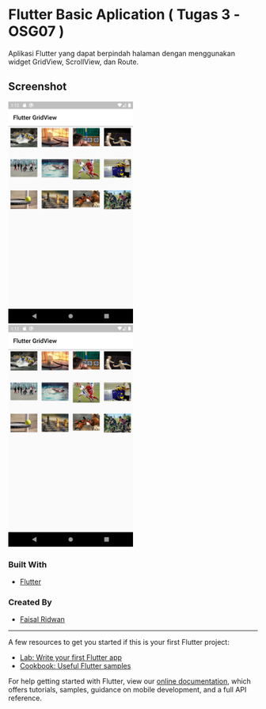 # Flutter Basic Aplication ( Tugas 3 -OSG07 )

Aplikasi Flutter yang dapat berpindah halaman dengan menggunakan widget GridView, ScrollView, dan Route.

## Screenshot

<img src="images-app/flutter_01.png" width="50%">
<img src="images-app/flutter_01.png" width="50%">

### Built With
- [Flutter](https://flutter.dev)

### Created By
- [Faisal Ridwan](faisalridwan.com)

---


A few resources to get you started if this is your first Flutter project:

- [Lab: Write your first Flutter app](https://flutter.dev/docs/get-started/codelab)
- [Cookbook: Useful Flutter samples](https://flutter.dev/docs/cookbook)

For help getting started with Flutter, view our
[online documentation](https://flutter.dev/docs), which offers tutorials,
samples, guidance on mobile development, and a full API reference.

